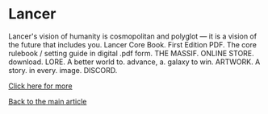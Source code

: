 # Lancer

Lancer's vision of humanity is cosmopolitan and polyglot — it is a vision of the future that includes you. Lancer Core Book. First Edition PDF. The core rulebook / setting guide in digital .pdf form. THE MASSIF. ONLINE STORE. download. LORE. A better world to. advance, a. galaxy to win. ARTWORK. A story. in every. image. DISCORD.

[Click here for more](https://massifpress.com/lancer)

[Back to the main article](article.html)